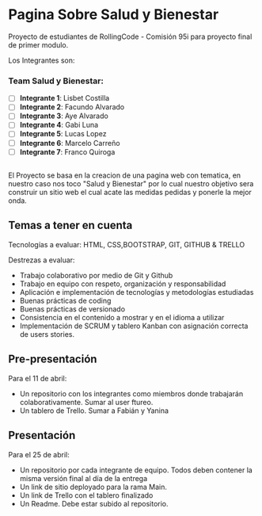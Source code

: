 # Pagina Sobre Salud y Bienestar

Proyecto de estudiantes de RollingCode - Comisión 95i para proyecto final de primer modulo. 

Los Integrantes son:

### Team Salud y Bienestar:

-   [ ] **Integrante 1**: Lisbet Costilla
-   [ ] **Integrante 2**: Facundo Alvarado
-   [ ] **Integrante 3**: Aye Alvarado
-   [ ] **Integrante 4**: Gabi Luna
-   [ ] **Integrante 5**: Lucas Lopez
-   [ ] **Integrante 6**: Marcelo Carreño
-   [ ] **Integrante 7**: Franco Quiroga

##

El Proyecto se basa en la creacion de una pagina web con tematica, en nuestro caso nos toco "Salud y Bienestar" por lo cual
nuestro objetivo sera construir un sitio web el cual acate las medidas pedidas y ponerle la mejor onda.

## Temas a tener en cuenta

Tecnologías a evaluar: HTML, CSS,BOOTSTRAP, GIT, GITHUB & TRELLO

Destrezas a evaluar:
- Trabajo colaborativo por medio de Git y Github
- Trabajo en equipo con respeto, organización y responsabilidad
- Aplicación e implementación de tecnologías y metodologías estudiadas
- Buenas prácticas de coding
- Buenas prácticas de versionado
- Consistencia en el contenido a mostrar y en el idioma a utilizar
- Implementación de SCRUM y tablero Kanban con asignación correcta de
users stories.

## Pre-presentación

Para el 11 de abril:
- Un repositorio con los integrantes como miembros donde trabajarán
colaborativamente. Sumar al user ftureo.
- Un tablero de Trello. Sumar a Fabián y Yanina

## Presentación

Para el 25 de abril:
- Un repositorio por cada integrante de equipo. Todos deben contener la
misma versión final al día de la entrega
- Un link de sitio deployado para la rama Main.
- Un link de Trello con el tablero finalizado
- Un Readme. Debe estar subido al repositorio.
